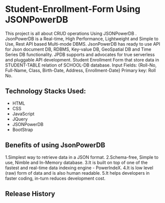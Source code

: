 # Student-Enrollment-Form Using JSONPowerDB

This project is all about CRUD operations Using JSONPowerDB . JsonPowerDB is a Real-time, High Performance, Lightweight and Simple to Use, Rest API based Multi-mode DBMS. JsonPowerDB has ready to use API for Json document DB, RDBMS, Key-value DB, GeoSpatial DB and Time Series DB functionality. JPDB supports and advocates for true serverless and pluggable API development.
Student Enrollment Form that  store data in STUDENT-TABLE relation of SCHOOL-DB database.
Input Fields: {Roll-No, Full-Name, Class, Birth-Date, Address, Enrollment-Date}
Primary key: Roll No.


## Technology Stacks Used:
- HTML
- CSS
- JavaScript
- JQuery
- JSONPowerDB
- BootStrap

## Benefits of using JsonPowerDB

1.Simplest way to retrieve data in a JSON format.
2.Schema-free, Simple to use, Nimble and In-Memory database.
3.It is built on top of one of the fastest and real-time data indexing engine - PowerIndeX.
4.It is low level (raw) form of data and is also human readable.
5.It helps developers in faster coding, in-turn reduces development cost.


## Release History 


